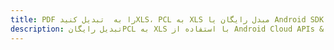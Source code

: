 ---title: PDF را به  تبدیل کنیدXLS، PCL به XLS مبدل رایگان یا Android SDKdescription: تبدیل رایگانPCL به XLS با استفاده از Android Cloud APIs & SDK همچنین اسناد PDF را در Cloud ایجاد، ویرایش و رندر کنید.---